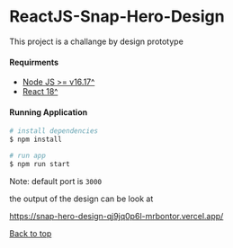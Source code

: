 # ReactJS-Snap-Hero-Design

This project is a challange by design prototype

#### Requirments
- [Node JS >= v16.17^](https://nodejs.org/en/blog/release/v16.17.1/)
- [React 18^](https://github.com/facebook/react/releases/tag/v18.2.0)

#### Running Application


```sh
# install dependencies
$ npm install

# run app
$ npm run start

```

Note: default port is `3000`


the output of the design can be look at

https://snap-hero-design-qj9jq0p6l-mrbontor.vercel.app/

[Back to top](#reactjs-snap-hero-design)

